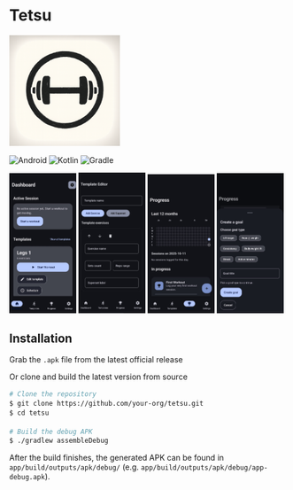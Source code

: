 # Tetsu

<img src="app/src/main/res/drawable/ic_launcher_foreground.png" alt="Tetsu logo" width="200"/>

![Android](https://img.shields.io/badge/Android-3DDC84?logo=android&logoColor=white) ![Kotlin](https://img.shields.io/badge/Kotlin-7F52FF?logo=kotlin&logoColor=white) ![Gradle](https://img.shields.io/badge/Gradle-02303A?logo=gradle&logoColor=white)


<p align="left">
  <img src="docs/assets/tetsu_dashboard.png" alt="dashboard, view existing templates" width="24%"></a>
  <img src="docs/assets/tetsu_create_template.png" alt="create a new template (workout)" width="24%"></a>
  <img src="docs/assets/tetsu_progress.png" alt="track progress, consitency, and achievements" width="24%"></a>
  <img src="docs/assets/tetsu_create_goal.png" alt="create a custom achievement" width="24%"></a>
</p>


## Installation

Grab the `.apk` file from the latest official release

Or clone and build the latest version from source

```bash
# Clone the repository
$ git clone https://github.com/your-org/tetsu.git
$ cd tetsu

# Build the debug APK
$ ./gradlew assembleDebug
```

After the build finishes, the generated APK can be found in `app/build/outputs/apk/debug/` (e.g. `app/build/outputs/apk/debug/app-debug.apk`).

